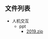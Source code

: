 

## 文件列表

- 人机交互
    - ppt
        - [2019.zip](https://github.com/mywisdomfly/NEU-RSE-Courses/raw/master/人机交互\ppt/2019.zip)
